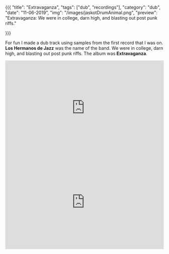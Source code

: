 {{{
  "title": "Extravaganza",
  "tags": ["dub", "recordings"],
  "category": "dub",
  "date": "11-06-2019",
  "img": "/images/jaskotDrumAnimal.png",
  "preview": "Extravaganza: We were in college, darn high, and blasting out post punk riffs."

}}}

For fun I made a dub track using samples from the first record that I was on. __Los Hermanos de Jazz__ was the name of the band. We were in college, darn high, and blasting out post punk riffs. The album was __Extravaganza__.

<iframe width="100%" height="300" scrolling="no" frameborder="no" allow="autoplay" src="https://w.soundcloud.com/player/?url=https%3A//api.soundcloud.com/playlists/918123517&color=%23ff5500&auto_play=false&hide_related=false&show_comments=true&show_user=true&show_reposts=false&show_teaser=true&visual=true"></iframe>

<iframe width="100%" height="300" scrolling="no" frameborder="no" allow="autoplay" src="https://w.soundcloud.com/player/?url=https%3A//api.soundcloud.com/playlists/918083251&color=%23ff5500&auto_play=false&hide_related=false&show_comments=true&show_user=true&show_reposts=false&show_teaser=true&visual=true"></iframe>

